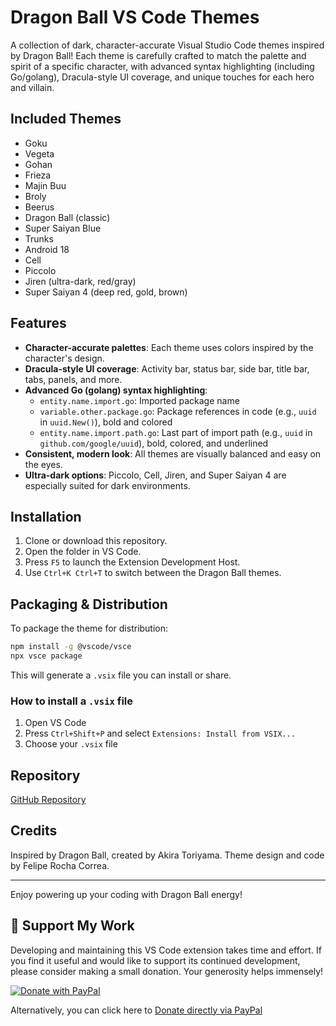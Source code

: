 # Dragon Ball VS Code Themes

A collection of dark, character-accurate Visual Studio Code themes inspired by Dragon Ball! Each theme is carefully crafted to match the palette and spirit of a specific character, with advanced syntax highlighting (including Go/golang), Dracula-style UI coverage, and unique touches for each hero and villain.

## Included Themes
- Goku
- Vegeta
- Gohan
- Frieza
- Majin Buu
- Broly
- Beerus
- Dragon Ball (classic)
- Super Saiyan Blue
- Trunks
- Android 18
- Cell
- Piccolo
- Jiren (ultra-dark, red/gray)
- Super Saiyan 4 (deep red, gold, brown)

## Features
- **Character-accurate palettes**: Each theme uses colors inspired by the character's design.
- **Dracula-style UI coverage**: Activity bar, status bar, side bar, title bar, tabs, panels, and more.
- **Advanced Go (golang) syntax highlighting**:
  - `entity.name.import.go`: Imported package name
  - `variable.other.package.go`: Package references in code (e.g., `uuid` in `uuid.New()`), bold and colored
  - `entity.name.import.path.go`: Last part of import path (e.g., `uuid` in `github.com/google/uuid`), bold, colored, and underlined
- **Consistent, modern look**: All themes are visually balanced and easy on the eyes.
- **Ultra-dark options**: Piccolo, Cell, Jiren, and Super Saiyan 4 are especially suited for dark environments.

## Installation
1. Clone or download this repository.
2. Open the folder in VS Code.
3. Press `F5` to launch the Extension Development Host.
4. Use `Ctrl+K Ctrl+T` to switch between the Dragon Ball themes.

## Packaging & Distribution
To package the theme for distribution:
```bash
npm install -g @vscode/vsce
npx vsce package
```
This will generate a `.vsix` file you can install or share.

### How to install a `.vsix` file
1. Open VS Code
2. Press `Ctrl+Shift+P` and select `Extensions: Install from VSIX...`
3. Choose your `.vsix` file

## Repository
[GitHub Repository](https://github.com/felipe-rochac/vscode-theme-dragonball)

## Credits
Inspired by Dragon Ball, created by Akira Toriyama. Theme design and code by Felipe Rocha Correa.

---
Enjoy powering up your coding with Dragon Ball energy!

## 💖 Support My Work

Developing and maintaining this VS Code extension takes time and effort. If you find it useful and would like to support its continued development, please consider making a small donation. Your generosity helps immensely!

[![Donate with PayPal](https://www.paypalobjects.com/en_US/i/btn/btn_donateCC_LG.gif)](https://www.paypal.com/donate/?business=BJ8V7HA6L9KRG&no_recurring=0&item_name=Developing+and+maintaining+extensions+takes+time+and+effort%2C+please+consider+supporting+development+through+a+small+donation.&currency_code=CAD)

Alternatively, you can click here to [Donate directly via PayPal](https://www.paypal.com/donate/?business=BJ8V7HA6L9KRG&no_recurring=0&item_name=Developing+and+maintaining+extensions+takes+time+and+effort%2C+please+consider+supporting+development+through+a+small+donation.&currency_code=CAD)